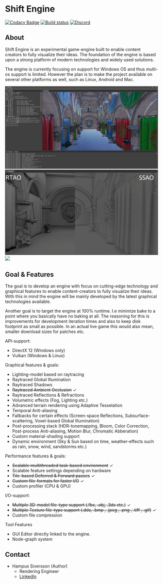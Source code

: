 # Shift Engine

[![Codacy Badge](https://api.codacy.com/project/badge/Grade/0139e359c29e4fe6aa8e7664ead43e35)](https://www.codacy.com/manual/hampussiversson/Shift-Engine?utm_source=gitlab.com&amp;utm_medium=referral&amp;utm_content=Baemz/Shift-Engine&amp;utm_campaign=Badge_Grade)
[![Build status](https://ci.appveyor.com/api/projects/status/7e75y688pf2hsm5r?svg=true)](https://ci.appveyor.com/project/Baemz/shift-engine)
[![Discord](https://img.shields.io/discord/592648306023465001?label=Discord&logo=discord)](https://discord.gg/e7y4du3)

## About

Shift Engine is an experimental game-engine built to enable content creators to fully visualize their ideas.
The foundation of the engine is based upon a strong platform of modern technologies and widely used solutions.

The engine is currently focusing on support for Windows OS and thus multi-os support is limited. However the plan is to make the project available on several other platforms as well, such as Linux, Android and Mac.

![](Screenshot.png)
![](Screenshot2.PNG)
![](Daynight2.gif)

## Goal & Features

The goal is to develop an engine with focus on cutting-edge technology and graphical features to enable content-creators to fully visualize their ideas.
With this in mind the engine will be mainly developed by the latest graphical technologies available.

Another goal is to target the engine at 100% runtime. I.e minimize bake to a point where you basically have no baking at all.
The reasoning for this is improvements for development iteration times and also to keep disk footprint as small as possible.
In an actual live game this would also mean, smaller download sizes for patches etc.

API-support:
* DirectX 12 (Windows only)
* Vulkan (Windows & Linux)

Graphical features & goals:
* Lighting-model based on raytracing
* Raytraced Global Illumination
* Raytraced Shadows
* ~~Raytraced Ambient Occlusion~~ ✓
* Raytraced Reflections & Refractions
* Volumetric effects (Fog, Lighting etc.)
* Advanced terrain rendering using Adaptive Tesselation
* Temporal Anti-aliasing
* Fallbacks for certain effects (Screen-space Reflections, Subsurface-scattering, Voxel-based Global Illumination)
* Post-processing stack (HDR-tonemapping, Bloom, Color Correction, Post-process Anti-aliasing, Motion Blur, Chromatic Abberation)
* Custom material-shading support
* Dynamic environment (Sky & Sun based on time, weather-effects such as rain, snow, wind, sandstorms etc.)

Performance features & goals:
* ~~Scalable multithreaded task-based environment~~ ✓
* Scalable feature settings depending on hardware
* ~~Tile-based Deferred & Forward passes~~ ✓
* ~~Custom file-formats for faster I/O~~ ✓
* Custom profiler (CPU & GPU)

I/O-support:
* ~~Multiple 3D-model file-type support (.fbx, .obj, .3ds etc.)~~ ✓
* ~~Multiple Texture file-type support (.dds, .bmp , .jpeg , .png , .tiff , .gif)~~ ✓
* Custom file compression

Tool Features
* GUI Editor directly linked to the engine.
* Node-graph system

## Contact

* Hampus Siversson (Author)
  - Rendering Engineer
  - [LinkedIn](https://www.linkedin.com/in/hampus-siversson/)

